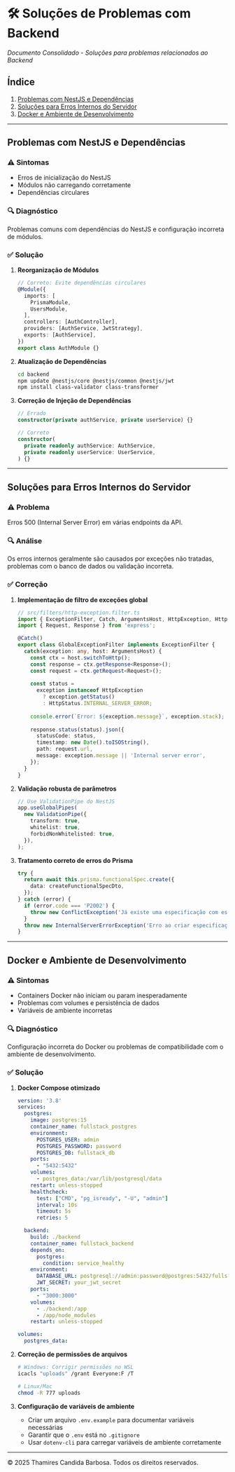 # 🛠️ Soluções de Problemas com Backend

*Documento Consolidado - Soluções para problemas relacionados ao Backend*

## Índice
1. [Problemas com NestJS e Dependências](#problemas-com-nestjs-e-dependências)
2. [Soluções para Erros Internos do Servidor](#soluções-para-erros-internos-do-servidor)
3. [Docker e Ambiente de Desenvolvimento](#docker-e-ambiente-de-desenvolvimento)

---

## Problemas com NestJS e Dependências

### ⚠️ Sintomas
- Erros de inicialização do NestJS
- Módulos não carregando corretamente
- Dependências circulares

### 🔍 Diagnóstico
Problemas comuns com dependências do NestJS e configuração incorreta de módulos.

### ✅ Solução

1. **Reorganização de Módulos**
   ```typescript
   // Correto: Evite dependências circulares
   @Module({
     imports: [
       PrismaModule,
       UsersModule,
     ],
     controllers: [AuthController],
     providers: [AuthService, JwtStrategy],
     exports: [AuthService],
   })
   export class AuthModule {}
   ```

2. **Atualização de Dependências**
   ```bash
   cd backend
   npm update @nestjs/core @nestjs/common @nestjs/jwt
   npm install class-validator class-transformer
   ```

3. **Correção de Injeção de Dependências**
   ```typescript
   // Errado
   constructor(private authService, private userService) {}
   
   // Correto
   constructor(
     private readonly authService: AuthService,
     private readonly userService: UserService,
   ) {}
   ```

---

## Soluções para Erros Internos do Servidor

### ⚠️ Problema
Erros 500 (Internal Server Error) em várias endpoints da API.

### 🔍 Análise
Os erros internos geralmente são causados por exceções não tratadas, problemas com o banco de dados ou validação incorreta.

### ✅ Correção

1. **Implementação de filtro de exceções global**
   ```typescript
   // src/filters/http-exception.filter.ts
   import { ExceptionFilter, Catch, ArgumentsHost, HttpException, HttpStatus } from '@nestjs/common';
   import { Request, Response } from 'express';
   
   @Catch()
   export class GlobalExceptionFilter implements ExceptionFilter {
     catch(exception: any, host: ArgumentsHost) {
       const ctx = host.switchToHttp();
       const response = ctx.getResponse<Response>();
       const request = ctx.getRequest<Request>();
       
       const status = 
         exception instanceof HttpException
           ? exception.getStatus()
           : HttpStatus.INTERNAL_SERVER_ERROR;
           
       console.error(`Error: ${exception.message}`, exception.stack);
       
       response.status(status).json({
         statusCode: status,
         timestamp: new Date().toISOString(),
         path: request.url,
         message: exception.message || 'Internal server error',
       });
     }
   }
   ```

2. **Validação robusta de parâmetros**
   ```typescript
   // Use ValidationPipe do NestJS
   app.useGlobalPipes(
     new ValidationPipe({
       transform: true,
       whitelist: true,
       forbidNonWhitelisted: true,
     }),
   );
   ```

3. **Tratamento correto de erros do Prisma**
   ```typescript
   try {
     return await this.prisma.functionalSpec.create({
       data: createFunctionalSpecDto,
     });
   } catch (error) {
     if (error.code === 'P2002') {
       throw new ConflictException('Já existe uma especificação com este título');
     }
     throw new InternalServerErrorException('Erro ao criar especificação');
   }
   ```

---

## Docker e Ambiente de Desenvolvimento

### ⚠️ Sintomas
- Containers Docker não iniciam ou param inesperadamente
- Problemas com volumes e persistência de dados
- Variáveis de ambiente incorretas

### 🔍 Diagnóstico
Configuração incorreta do Docker ou problemas de compatibilidade com o ambiente de desenvolvimento.

### ✅ Solução

1. **Docker Compose otimizado**
   ```yaml
   version: '3.8'
   services:
     postgres:
       image: postgres:15
       container_name: fullstack_postgres
       environment:
         POSTGRES_USER: admin
         POSTGRES_PASSWORD: password
         POSTGRES_DB: fullstack_db
       ports:
         - "5432:5432"
       volumes:
         - postgres_data:/var/lib/postgresql/data
       restart: unless-stopped
       healthcheck:
         test: ["CMD", "pg_isready", "-U", "admin"]
         interval: 10s
         timeout: 5s
         retries: 5
   
     backend:
       build: ./backend
       container_name: fullstack_backend
       depends_on:
         postgres:
           condition: service_healthy
       environment:
         DATABASE_URL: postgresql://admin:password@postgres:5432/fullstack_db
         JWT_SECRET: your_jwt_secret
       ports:
         - "3000:3000"
       volumes:
         - ./backend:/app
         - /app/node_modules
       restart: unless-stopped
   
   volumes:
     postgres_data:
   ```

2. **Correção de permissões de arquivos**
   ```bash
   # Windows: Corrigir permissões no WSL
   icacls "uploads" /grant Everyone:F /T
   
   # Linux/Mac
   chmod -R 777 uploads
   ```

3. **Configuração de variáveis de ambiente**
   - Criar um arquivo `.env.example` para documentar variáveis necessárias
   - Garantir que o `.env` está no `.gitignore`
   - Usar `dotenv-cli` para carregar variáveis de ambiente corretamente

---

© 2025 Thamires Candida Barbosa. Todos os direitos reservados.
